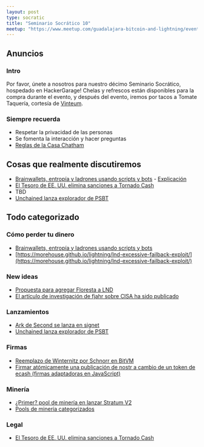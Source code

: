 ```yaml
---
layout: post
type: socratic
title: "Seminario Socrático 10"
meetup: "https://www.meetup.com/guadalajara-bitcoin-and-lightning/events/307153630/"
---
```


## Anuncios
### Intro
Por favor, únete a nosotros para nuestro décimo Seminario Socrático, hospedado en HackerGarage! Chelas y refrescos están disponibles para la compra durante el evento, y después del evento, iremos por tacos a Tomate Taquería, cortesía de [Vinteum](https://vinteum.org/).

### Siempre recuerda
- Respetar la privacidad de las personas
- Se fomenta la interacción y hacer preguntas
- [Reglas de la Casa Chatham](https://es.m.wikipedia.org/wiki/Regla_Chatham_House)

## Cosas que realmente discutiremos

- [Brainwallets, entropía y ladrones usando scripts y bots](https://x.com/mononautical/status/1895639824197206352) - [Explicación](https://bitdevs.btcgdl.com/2025-04-08-Brain-Wallet)
- [El Tesoro de EE. UU. elimina sanciones a Tornado Cash](https://x.com/zerohedge/status/1903097296620810678)
- TBD
- [Unchained lanza explorador de PSBT](https://bip370.org/)

## Todo categorizado
### Cómo perder tu dinero

- [Brainwallets, entropía y ladrones usando scripts y bots](https://x.com/mononautical/status/1895639824197206352)
- [https://morehouse.github.io/lightning/lnd-excessive-failback-exploit/](https://morehouse.github.io/lightning/lnd-excessive-failback-exploit/)

### New ideas
- [Propuesta para agregar Floresta a LND](https://github.com/lightningnetwork/lnd/issues/9608)
- [El artículo de investigación de fjahr sobre CISA ha sido publicado](https://x.com/gladstein/status/1903083977579311529)

### Lanzamientos

- [Ark de Second se lanza en signet](https://blog.second.tech/try-ark-on-signet/)
- [Unchained lanza explorador de PSBT](https://bip370.org/)

### Firmas

- [Reemplazo de Winternitz por Schnorr en BitVM](https://bitvmx.org/files/esspi-ecdsa-input-bitvmx.pdf)
- [Firmar atómicamente una publicación de nostr a cambio de un token de ecash (firmas adaptadoras en JavaScript)](https://github.com/vstabile/sig4sats-script)

### Minería

- [¿Primer? pool de minería en lanzar Stratum V2](https://bitcoinmagazine.com/news/dmnd-to-launch-first-stratum-v2-bitcoin-mining-pool-and-closes-venture-capital-investment)
- [Pools de minería categorizados](https://x.com/aeonBTC/status/1903213215921967210)

### Legal

- [El Tesoro de EE. UU. elimina sanciones a Tornado Cash](https://x.com/zerohedge/status/1903097296620810678)
